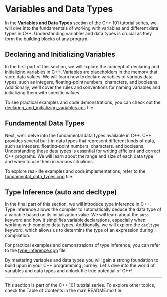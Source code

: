 # Variables and Data Types

In the **Variables and Data Types** section of the C++ 101 tutorial series, we will dive into the fundamentals of working with variables and different data types in C++. Understanding variables and data types is crucial as they form the building blocks of any program.

## Declaring and Initializing Variables

In the first part of this section, we will explore the concept of declaring and initializing variables in C++. Variables are placeholders in the memory that store data values. We will learn how to declare variables of various data types, such as integers, floating-point numbers, characters, and booleans. Additionally, we'll cover the rules and conventions for naming variables and initializing them with specific values.

To see practical examples and code demonstrations, you can check out the [declaring_and_initializing_variables.cpp](declaring_and_initializing_variables.cpp) file.

## Fundamental Data Types

Next, we'll delve into the fundamental data types available in C++. C++ provides several built-in data types that represent different kinds of data, such as integers, floating-point numbers, characters, and booleans. Understanding these data types is essential for writing efficient and correct C++ programs. We will learn about the range and size of each data type and when to use them in various situations.

To explore real-life examples and code implementations, refer to the [fundamental_data_types.cpp](fundamental_data_types.cpp) file.

## Type Inference (auto and decltype)

In the final part of this section, we will introduce type inference in C++. Type inference allows the compiler to automatically deduce the data type of a variable based on its initialization value. We will learn about the `auto` keyword and how it simplifies variable declarations, especially when working with complex data types. Additionally, we will explore the `decltype` keyword, which allows us to determine the type of an expression during compilation.

For practical examples and demonstrations of type inference, you can refer to the [type_inference.cpp](type_inference.cpp) file.

By mastering variables and data types, you will gain a strong foundation to build upon in your C++ programming journey. Let's dive into the world of variables and data types and unlock the true potential of C++!

---
This section is part of the C++ 101 tutorial series. To explore other topics, check the Table of Contents in the main README.md file.